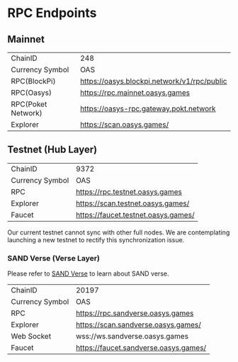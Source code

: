 # RPC Endpoints 


## Mainnet
|                 |                                    |
|-----------------|------------------------------------|
| ChainID         | 248                                |
| Currency Symbol | OAS                                |
| RPC(BlockPi)    | https://oasys.blockpi.network/v1/rpc/public	  |
| RPC(Oasys)             | https://rpc.mainnet.oasys.games    |
| RPC(Poket Network)| https://oasys-rpc.gateway.pokt.network	  |
| Explorer        | https://scan.oasys.games/      |

## Testnet (Hub Layer)
|                 |                                         |
|-----------------|-----------------------------------------|
| ChainID         | 9372                                    |
| Currency Symbol | OAS                                     |
| RPC             | https://rpc.testnet.oasys.games         |
| Explorer        | https://scan.testnet.oasys.games/   |
| Faucet          | https://faucet.testnet.oasys.games/ |

Our current testnet cannot sync with other full nodes. We are contemplating launching a new testnet to rectify this synchronization issue.

### SAND Verse (Verse Layer)
Please refer to [SAND Verse](/docs/verse-developer/how-to-build-verse/1-11-sandverse) to learn about SAND verse.

|                 |                                            |
|-----------------|--------------------------------------------|
| ChainID         | 20197                                      |
| Currency Symbol | OAS                                        |
| RPC             | https://rpc.sandverse.oasys.games         |
| Explorer        | https://scan.sandverse.oasys.games/    |
| Web Socket      | wss://ws.sandverse.oasys.games             |
| Faucet          | https://faucet.sandverse.oasys.games/ |



